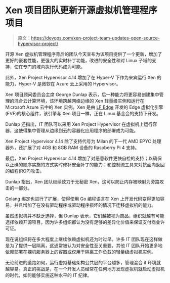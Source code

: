 # Xen 项目团队更新开源虚拟机管理程序项目

> 原文：<https://devops.com/xen-project-team-updates-open-source-hypervisor-project/>

开源 Xen 虚拟机管理程序背后的团队今天宣布为该项目提供了一个更新，增加了更好的嵌套性能，更强大的实时补丁功能，改进的安全性和对 Linux 子域的支持，使在专门的域内执行代码成为可能。

此外，Xen Project Hypervisor 4.14 增加了在 Hyper-V 下作为来宾运行 Xen 的能力，Hyper-V 是微软在 Azure 云上采用的 Hypervisor。

Xen 项目顾问委员会主席 George Dunlap 表示，后一种能力将更容易创建集中管理的混合云计算环境，该环境跨越网络边缘的 Xen 轻量级实例和运行在 Microsoft Azure 云中的 Xen 实例。Xen 是由 [LF Edge](https://devops.com/lf-edge-moves-open-networking-push-forward/) 开发的 Edge 虚拟化引擎(EVE)的核心组件，该引擎与 Xen 项目一样，正在 Linux 基金会的支持下开发。

Dunlap 还指出，IT 团队可以采用 Xen Project Hypervisor 在虚拟机上运行容器，这使得集中管理从边缘到云的容器化应用程序的部署成为可能。

Xen Project Hypervisor 4.14 除了支持代号为 Milan 的下一代 AMD EPYC 处理器外，还扩展了对 4GB 和 8GB RAM 设备的 Raspberry Pi 4 支持。

最后，Xen Project Hypervisor 4.14 增加了对恶意软件更快自检的支持；以确保以正确的顺序实施的方式实时修补安全补丁的能力；和控制流工具来对抗面向返回的编程(ROP)攻击。

Dunlap 指出，Xen 团队继续致力于无秘密 Xen，这可以防止内存被映射为旁路攻击的一部分。

Golang 绑定也进行了扩展，使得使用 Go 编程语言在 Xen 上开发代码变得更加容易，并且增加了在没有驱动程序或驱动程序损坏的情况下迁移虚拟机的能力。

虽然虚拟机并不缺乏选择，但 Dunlap 表示，它们越被视为商品，组织就越有可能选择依赖开源项目，因为许多组织都认为没有足够的差异化价值来保证支付商业许可证。

现在说组织将在多大程度上继续依赖虚拟机还为时过早。许多 IT 团队现在这样做是为了提供一层隔离，这通常被认为对安全性至关重要。其他 IT 团队开始更多地依赖部署在裸机服务器上的容器或仅用于隔离工作负载的轻量级虚拟机实例。

无论前进的道路如何，运行虚拟基础架构公共层的平台越多，管理混合 it 环境就越容易。真正的挑战是，在一个开发人员经常在任何地方发现虚拟机就启动虚拟机的时代，如何能够实施这种水平的 IT 纪律。